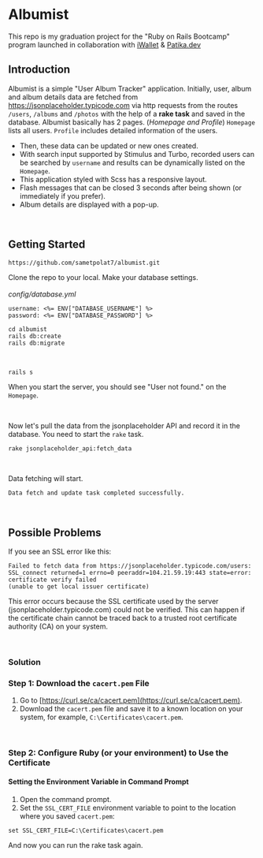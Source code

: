 # Albumist

This repo is my graduation project for the "Ruby on Rails Bootcamp" program launched in collaboration with <a href="https://www.iwallet.com.tr/" target="_blank">iWallet</a> & <a href="https://www.patika.dev/" target="_blank">Patika.dev</a>

## Introduction

Albumist is a simple "User Album Tracker" application. Initially, user, album and album details data are fetched from <a href="https://jsonplaceholder.typicode.com" target="_blank">https://jsonplaceholder.typicode.com</a> via http requests from the routes `/users`, `/albums` and `/photos` with the help of a **rake task** and saved in the database.  Albumist basically has 2 pages. (*Homepage and Profile*) `Homepage` lists all users. `Profile` includes detailed information of the users.

- Then, these data can be updated or new ones created.
- With search input supported by Stimulus and Turbo, recorded users can be searched by `username` and results can be dynamically listed on the `Homepage`.
- This application styled with Scss has a responsive layout.
- Flash messages that can be closed 3 seconds after being shown (or immediately if you prefer).
- Album details are displayed with a pop-up.

<br>

## Getting Started

```sh
https://github.com/sametpolat7/albumist.git
```

Clone the repo to your local. Make your database settings.
<br><br>
*config/database.yml*
```
username: <%= ENV["DATABASE_USERNAME"] %>
password: <%= ENV["DATABASE_PASSWORD"] %>
```

```
cd albumist
rails db:create
rails db:migrate
```

<br>

```
rails s
```
When you start the server, you should see "User not found." on the `Homepage`.

<br>

Now let's pull the data from the jsonplaceholder API and record it in the database. You need to start the `rake` task.

```
rake jsonplaceholder_api:fetch_data
```

<br>

Data fetching will start.

```
Data fetch and update task completed successfully.
```

<br>

## Possible Problems

If you see an SSL error like this:

```
Failed to fetch data from https://jsonplaceholder.typicode.com/users: SSL_connect returned=1 errno=0 peeraddr=104.21.59.19:443 state=error: certificate verify failed
(unable to get local issuer certificate)
```

This error occurs because the SSL certificate used by the server (jsonplaceholder.typicode.com) could not be verified. This can happen if the certificate chain cannot be traced back to a trusted root certificate authority (CA) on your system.

<br>

### Solution

### Step 1: Download the `cacert.pem` File
1. Go to [https://curl.se/ca/cacert.pem](https://curl.se/ca/cacert.pem).
2. Download the `cacert.pem` file and save it to a known location on your system, for example, `C:\Certificates\cacert.pem`.

<br>

### Step 2: Configure Ruby (or your environment) to Use the Certificate

#### Setting the Environment Variable in Command Prompt
1. Open the command prompt.
2. Set the `SSL_CERT_FILE` environment variable to point to the location where you saved `cacert.pem`:

 ```
set SSL_CERT_FILE=C:\Certificates\cacert.pem
 ```

 And now you can run the rake task again.
